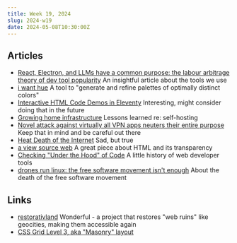 ```yaml
---
title: Week 19, 2024
slug: 2024-w19
date: 2024-05-08T10:30:00Z
---
```


## Articles

- [React, Electron, and LLMs have a common purpose: the labour arbitrage theory of dev tool popularity](https://www.baldurbjarnason.com/2024/react-electron-llms-labour-arbitrage/)
  An insightful article about the tools we use
- [i want hue](https://medialab.github.io/iwanthue/)
  A tool to "generate and refine palettes of optimally distinct colors"
- [Interactive HTML Code Demos in Eleventy](https://www.aleksandrhovhannisyan.com/blog/eleventy-code-demos/)
  Interesting, might consider doing that in the future
- [Growing home infrastructure](https://shivering-isles.com/2024/05/growing-home-infrastructure)
  Lessons learned re: self-hosting
- [Novel attack against virtually all VPN apps neuters their entire purpose](https://arstechnica.com/security/2024/05/novel-attack-against-virtually-all-vpn-apps-neuters-their-entire-purpose/)
  Keep that in mind and be careful out there
- [Heat Death of the Internet](https://www.takahe.org.nz/heat-death-of-the-internet/)
  Sad, but true
- [a view source web](https://viewsource.info)
  A great piece about HTML and its transparency
- [Checking "Under the Hood" of Code](https://thehistoryoftheweb.com/checking-under-the-hood-of-code/)
  A little history of web developer tools
- [drones run linux: the free software movement isn't enough](https://j3s.sh/thought/drones-run-linux-free-software-isnt-enough.html)
  About the death of the free software movement

## Links

- [restorativland](https://restorativland.org)
  Wonderful - a project that restores "web ruins" like geocities, making them accessible again
- [CSS Grid Level 3, aka "Masonry" layout](https://webkit.org/blog/15269/help-us-invent-masonry-layouts-for-css-grid-level-3/)
